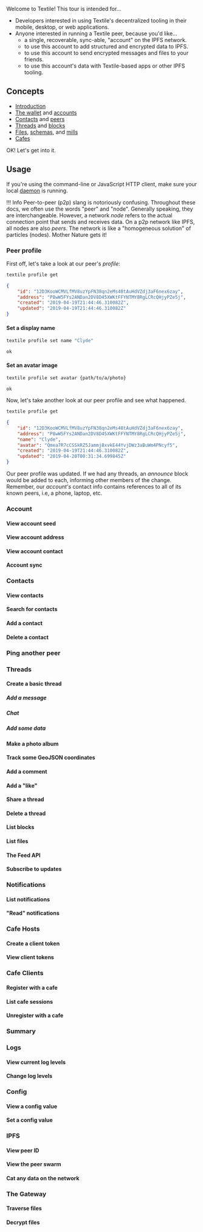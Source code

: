 Welcome to Textile! This tour is intended for...

- Developers interested in using Textile's decentralized tooling in their mobile, desktop, or web applications.
- Anyone interested in running a Textile peer, because you'd like...
    - a single, recoverable, sync-able, "account" on the IPFS network.
    - to use this account to add structured and encrypted data to IPFS.
    - to use this account to send encrypted messages and files to your friends.
    - to use this account's data with Textile-based apps or other IPFS tooling.

## Concepts

- [Introduction](/concepts/)
- [The wallet](/concepts/the-wallet) and [accounts](/concepts/the-wallet#accounts)
- [Contacts](/concepts/contacts) and [peers](/concepts/contacts#peers)
- [Threads](/concepts/threads) and [blocks](/concepts/threads#blocks)
- [Files](/concepts/threads/files), [schemas](/concepts/threads/files#schemas), and [mills](/concepts/threads/files#mills)
- [Cafes](/concepts/cafes)

OK! Let's get into it.

## Usage

If you're using the command-line or JavaScript HTTP client, make sure your local [daemon](/install/the-daemon) is running.

!!! Info
    Peer-to-peer (p2p) slang is notoriously confusing. Throughout these docs, we often use the words "peer" and "node". Generally speaking, they are interchangeable. However, a network _node_ refers to the actual connection point that sends and receives data. On a p2p network like IPFS, all nodes are also _peers_. The network is like a "homogeneous solution" of particles (nodes). Mother Nature gets it!

### Peer profile

First off, let's take a look at our peer's _profile_:

```Bash tab="Command-line"
textile profile get
```

```JSON
{
    "id": "12D3KooWCMVLfMV8uzYpFN38qn2eMs48tAuHdVZdj3aF6nex6zay",
    "address": "P8wW5FYs2ANDan2DV8D45XWKtFFYNTMY8RgLCRcQHjyPZe5j",
    "created": "2019-04-19T21:44:46.310082Z",
    "updated": "2019-04-19T21:44:46.310082Z"
}
```

#### Set a display name

```Bash tab="Command-line"
textile profile set name "Clyde"
```

    ok

#### Set an avatar image

```Bash tab="Command-line"
textile profile set avatar {path/to/a/photo}
```

    ok

Now, let's take another look at our peer profile and see what happened.

```Bash tab="Command-line"
textile profile get
```

```JSON
{
    "id": "12D3KooWCMVLfMV8uzYpFN38qn2eMs48tAuHdVZdj3aF6nex6zay",
    "address": "P8wW5FYs2ANDan2DV8D45XWKtFFYNTMY8RgLCRcQHjyPZe5j",
    "name": "Clyde",
    "avatar": "Qmea7R7cCSSkRZ5Jammj8xvkE44YvjDWz3aBuWm4PNcyf5",
    "created": "2019-04-19T21:44:46.310082Z",
    "updated": "2019-04-20T00:31:34.699845Z"
}
```

Our peer profile was updated. If we had any threads, an _announce_ block would be added to each, informing other members of the change. Remember, our _account's_ contact info contains references to all of its known peers, i.e, a phone, laptop, etc.

### Account

#### View account seed
#### View account address
#### View account contact
#### Account sync

### Contacts

#### View contacts
#### Search for contacts
#### Add a contact
#### Delete a contact

### Ping another peer

### Threads

#### Create a basic thread

##### Add a message
##### Chat
##### Add some data

#### Make a photo album
#### Track some GeoJSON coordinates
#### Add a comment
#### Add a "like"
#### Share a thread
#### Delete a thread
#### List blocks
#### List files
#### The Feed API
#### Subscribe to updates

### Notifications

#### List notifications
#### "Read" notifications

### Cafe Hosts

#### Create a client token
#### View client tokens

### Cafe Clients

#### Register with a cafe
#### List cafe sessions
#### Unregister with a cafe

### Summary

### Logs

#### View current log levels
#### Change log levels

### Config

#### View a config value
#### Set a config value

### IPFS

#### View peer ID
#### View the peer swarm
#### Cat any data on the network

### The Gateway

#### Traverse files
#### Decrypt files

<br>

